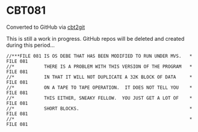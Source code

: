 # CBT081
Converted to GitHub via [cbt2git](https://github.com/wizardofzos/cbt2git)

This is still a work in progress. GitHub repos will be deleted and created during this period...

```
//***FILE 081 IS OS DEBE THAT HAS BEEN MODIFIED TO RUN UNDER MVS.   *   FILE 081
//*           THERE IS A PROBLEM WITH THIS VERSION OF THE PROGRAM   *   FILE 081
//*           IN THAT IT WILL NOT DUPLICATE A 32K BLOCK OF DATA     *   FILE 081
//*           ON A TAPE TO TAPE OPERATION.  IT DOES NOT TELL YOU    *   FILE 081
//*           THIS EITHER, SNEAKY FELLOW.  YOU JUST GET A LOT OF    *   FILE 081
//*           SHORT BLOCKS.                                         *   FILE 081
//*                                                                 *   FILE 081
```
